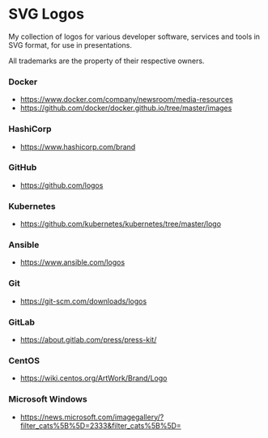 # SVG Logos

My collection of logos for various developer software, services and tools in SVG format, for use in presentations.

All trademarks are the property of their respective owners.

### Docker
* https://www.docker.com/company/newsroom/media-resources
* https://github.com/docker/docker.github.io/tree/master/images

### HashiCorp
* https://www.hashicorp.com/brand

### GitHub
* https://github.com/logos

### Kubernetes
* https://github.com/kubernetes/kubernetes/tree/master/logo

### Ansible
* https://www.ansible.com/logos

### Git
* https://git-scm.com/downloads/logos

### GitLab
* https://about.gitlab.com/press/press-kit/

### CentOS
* https://wiki.centos.org/ArtWork/Brand/Logo

### Microsoft Windows
* https://news.microsoft.com/imagegallery/?filter_cats%5B%5D=2333&filter_cats%5B%5D=
